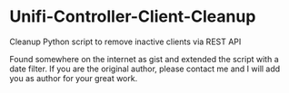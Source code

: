 # Unifi-Controller-Client-Cleanup
 Cleanup Python script to remove inactive clients via REST API

Found somewhere on the internet as gist and extended the script with a date filter. If you are the original author, please contact me and I will add you as author for your great work.
